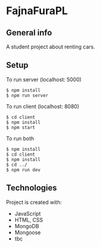 # FajnaFuraPL

## General info

A student project about renting cars.

## Setup

To run server (localhost: 5000)

```
$ npm install
$ npm run server
```

To run client (localhost: 8080)

```
$ cd client
$ npm install
$ npm start
```

To run both

```
$ npm install
$ cd client
$ npm install
$ cd ../
$ npm run dev
```

## Technologies

Project is created with:

- JavaScript
- HTML, CSS
- MongoDB
- Mongoose
- tbc
